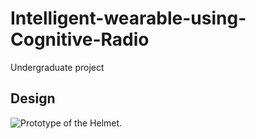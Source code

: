 # Intelligent-wearable-using-Cognitive-Radio
Undergraduate project


## Design 

![Prototype of the Helmet](https://cloud.githubusercontent.com/assets/17951883/24586867/8cd8313c-17c8-11e7-9579-a68939e59712.jpg).
